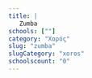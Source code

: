 ```yaml
---
title: |
   Zumba
schools: [""]
category: "Χορός"
slug: "zumba"
slugCategory: "xoros"
schoolscount: "0"
---
```


